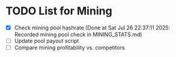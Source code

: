 # TODO List for Mining

- [x] Check mining pool hashrate  (Done at Sat Jul 26 22:37:11 2025: Recorded mining pool check in MINING_STATS.md)
- [ ] Update pool payout script
- [ ] Compare mining profitability vs. competitors